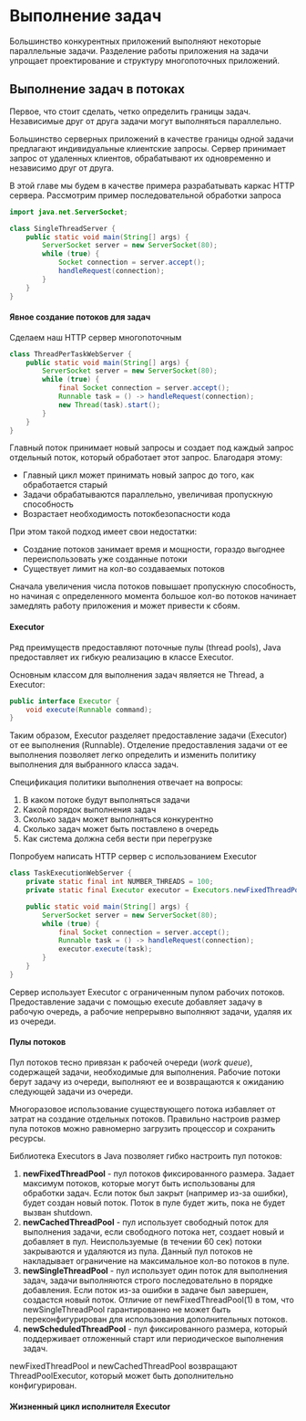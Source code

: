 # Выполнение задач
Большинство конкурентных приложений выполняют некоторые параллельные задачи. Разделение работы приложения на 
задачи упрощает проектирование и структуру многопоточных приложений.

## Выполнение задач в потоках
Первое, что стоит сделать, четко определить границы задач. Независимые друг от друга задачи могут выполняться 
параллельно. 

Большинство серверных приложений в качестве границы одной задачи предлагают индивидуальные клиентские запросы. Сервер
принимает запрос от удаленных клиентов, обрабатывают их одновременно и независимо друг от друга.

В этой главе мы будем в качестве примера разрабатывать каркас HTTP сервера. Рассмотрим пример последовательной 
обработки запроса

```java
import java.net.ServerSocket;

class SingleThreadServer {
    public static void main(String[] args) {
        ServerSocket server = new ServerSocket(80);
        while (true) {
            Socket connection = server.accept();
            handleRequest(connection);
        }
    }
}
```

#### Явное создание потоков для задач
Сделаем наш HTTP сервер многопоточным

```java
class ThreadPerTaskWebServer {
    public static void main(String[] args) {
        ServerSocket server = new ServerSocket(80);
        while (true) {
            final Socket connection = server.accept();
            Runnable task = () -> handleRequest(connection);
            new Thread(task).start();
        }
    }
}
```

Главный поток принимает новый запросы и создает под каждый запрос отдельный поток, который обработает этот запрос. 
Благодаря этому:
- Главный цикл может принимать новый запрос до того, как обработается старый
- Задачи обрабатываются параллельно, увеличивая пропускную способность
- Возрастает необходимость потокбезопасности кода

При этом такой подход имеет свои недостатки:

- Создание потоков занимает время и мощности, гораздо выгоднее переиспользовать уже созданные потоки
- Существует лимит на кол-во создаваемых потоков

Сначала увеличения числа потоков повышает пропускную способность, но начиная с определенного момента большое кол-во 
потоков начинает замедлять работу приложения и может привести к сбоям.

#### Executor
Ряд преимуществ предоставляют поточные пулы (thread pools), Java предоставляет их гибкую реализацию в классе Executor.

Основным классом для выполнения задач является не Thread, а Executor:
```java
public interface Executor {
    void execute(Runnable command);
}
```
Таким образом, Executor разделяет предоставление задачи (Executor) от ее выполнения (Runnable).
Отделение предоставления задачи от ее выполнения позволяет легко определить и изменить политику выполнения для 
выбранного класса задач. 

Спецификация политики выполнения отвечает на вопросы:
1) В каком потоке будут выполняться задачи
2) Какой порядок выполнения задач
3) Сколько задач может выполняться конкурентно
4) Сколько задач может быть поставлено в очередь
5) Как система должна себя вести при перегрузке


Попробуем написать HTTP сервер с использованием Executor
```java
class TaskExecutionWebServer {
    private static final int NUMBER_THREADS = 100;
    private static final Executor executor = Executors.newFixedThreadPool(NUMBER_THREADS);

    public static void main(String[] args) {
        ServerSocket server = new ServerSocket(80);
        while (true) {
            final Socket connection = server.accept();
            Runnable task = () -> handleRequest(connection);
            executor.execute(task);
        }
    }
}
```

Сервер использует Executor с ограниченным пулом рабочих потоков. Предоставление задачи с помощью execute добавляет 
задачу в рабочую очередь, а рабочие непрерывно выполняют задачи, удаляя их из очереди.

#### Пулы потоков
Пул потоков тесно привязан к рабочей очереди (_work queue_), содержащей задачи, необходимые для выполнения. Рабочие 
потоки берут задачу из очереди, выполняют ее и возвращаются к ожиданию следующей задачи из очереди.

Многоразовое использование существующего потока избавляет от затрат на создание отдельных потоков. Правильно настроив
размер пула потоков можно равномерно загрузить процессор и сохранить ресурсы.

Библиотека Executors в Java позволяет гибко настроить пул потоков:
1) **newFixedThreadPool** - пул потоков фиксированного размера. Задает максимум потоков, которые могут быть 
использованы для обработки задач. Если поток был закрыт (например из-за ошибки), будет создан новый поток. Поток в пуле 
будет жить, пока не будет вызван shutdown.
2) **newCachedThreadPool** - пул использует свободный поток для выполнения задачи, если свободного потока нет, создает 
новый и добавляет в пул. Неиспользуемые (в течении 60 сек) потоки закрываются и удаляются из пула. 
Данный пул потоков не накладывает ограничение на максимальное кол-во потоков в пуле.
3) **newSingleThreadPool** - пул использует один поток для выполнения задач, задачи выполняются строго последовательно в 
порядке добавления. Если поток из-за ошибки в задаче был завершен, создастся новый поток. Отличие от 
newFixedThreadPool(1) в том, что newSingleThreadPool гарантированно не может быть переконфигурирован для использования
дополнительных потоков.
4) **newScheduledThreadPool** - пул фиксированного размера, который поддерживает отложенный старт или периодическое
выполнения задач. 

newFixedThreadPool и newCachedThreadPool возвращают ThreadPoolExecutor, который может быть дополнительно конфигурирован.  

#### Жизненный цикл исполнителя Executor